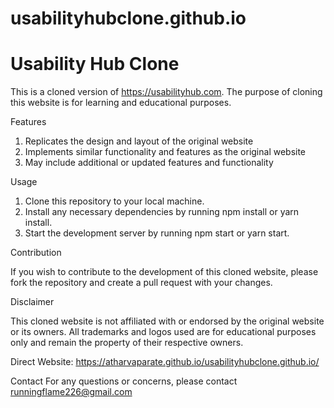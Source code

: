 # usabilityhubclone.github.io

# Usability Hub Clone

This is a cloned version of https://usabilityhub.com. The purpose of cloning this website is for learning and educational purposes.

Features

1) Replicates the design and layout of the original website
2) Implements similar functionality and features as the original website
3) May include additional or updated features and functionality

Usage

1) Clone this repository to your local machine.
2) Install any necessary dependencies by running npm install or yarn install.
3) Start the development server by running npm start or yarn start.

Contribution

If you wish to contribute to the development of this cloned website, please fork the repository and create a pull request with your changes.

Disclaimer

This cloned website is not affiliated with or endorsed by the original website or its owners. All trademarks and logos used are for educational purposes only and remain the property of their respective owners.

Direct Website: https://atharvaparate.github.io/usabilityhubclone.github.io/

Contact
For any questions or concerns, please contact runningflame226@gmail.com
